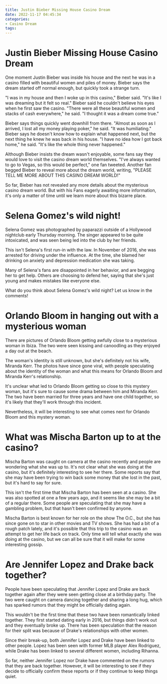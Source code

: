 ```yaml
---
title: Justin Bieber Missing House Casino Dream
date: 2022-11-17 04:45:34
categories:
- Casino Dream
tags:
---
```



#  Justin Bieber Missing House Casino Dream

One moment Justin Bieber was inside his house and the next he was in a casino filled with beautiful women and piles of money. Bieber says the dream started off normal enough, but quickly took a strange turn.

"I was in my house and then I woke up in this casino," Bieber said. "It's like I was dreaming but it felt so real." Bieber said he couldn't believe his eyes when he first saw the casino. "There were all these beautiful women and stacks of cash everywhere," he said. "I thought it was a dream come true."

Bieber says things quickly went downhill from there. "Almost as soon as I arrived, I lost all my money playing poker," he said. "It was humiliating." Bieber says he doesn't know how to explain what happened next, but the next thing he knew he was back in his house. "I have no idea how I got back home," he said. "It's like the whole thing never happened."

Although Bieber insists the dream wasn't enjoyable, some fans say they would love to visit the casino dream world themselves. "I've always wanted to go to Vegas, so this would be perfect," one fan tweeted. Another fan begged Bieber to reveal more about the dream world, writing, "PLEASE TELL ME MORE ABOUT THIS CASINO DREAM WORLD!"

So far, Bieber has not revealed any more details about the mysterious casino dream world. But with his Fans eagerly awaiting more information, it's only a matter of time until we learn more about this bizarre place.

#  Selena Gomez's wild night!

Selena Gomez was photographed by paparazzi outside of a Hollywood nightclub early Thursday morning. The singer appeared to be quite intoxicated, and was seen being led into the club by her friends.

This isn't Selena's first run-in with the law. In November of 2016, she was arrested for driving under the influence. At the time, she blamed her drinking on anxiety and depression medication she was taking.

Many of Selena's fans are disappointed in her behavior, and are begging her to get help. Others are choosing to defend her, saying that she's just young and makes mistakes like everyone else.

What do you think about Selena Gomez's wild night? Let us know in the comments!

#  Orlando Bloom in hanging out with a mysterious woman

There are pictures of Orlando Bloom getting awfully close to a mysterious woman in Ibiza. The two were seen kissing and canoodling as they enjoyed a day out at the beach.

The woman's identity is still unknown, but she's definitely not his wife, Miranda Kerr. The photos have since gone viral, with people speculating about the identity of the woman and what this means for Orlando Bloom and Miranda Kerr's relationship.

It's unclear what led to Orlando Bloom getting so close to this mystery woman, but it's sure to cause some drama between him and Miranda Kerr. The two have been married for three years and have one child together, so it's likely that they'll work through this incident.

Nevertheless, it will be interesting to see what comes next for Orlando Bloom and this mystery woman.

#  What was Mischa Barton up to at the casino?

Mischa Barton was caught on camera at the casino recently and people are wondering what she was up to. It's not clear what she was doing at the casino, but it's definitely interesting to see her there. Some reports say that she may have been trying to win back some money that she lost in the past, but it's hard to say for sure.

This isn't the first time that Mischa Barton has been seen at a casino. She was also spotted at one a few years ago, and it seems like she may be a bit of a regular there. Some people are speculating that she may have a gambling problem, but that hasn't been confirmed by anyone.

Mischa Barton is best known for her role on the show The O.C., but she has since gone on to star in other movies and TV shows. She has had a bit of a rough patch lately, and it's possible that this trip to the casino was an attempt to get her life back on track. Only time will tell what exactly she was doing at the casino, but we can all be sure that it will make for some interesting gossip.

#  Are Jennifer Lopez and Drake back together?

People have been speculating that Jennifer Lopez and Drake are back together again after they were seen getting close at a birthday party. The two were caught on camera dancing together and sharing a long hug, which has sparked rumors that they might be officially dating again.

This wouldn't be the first time that these two have been romantically linked together. They first started dating early in 2016, but things didn't work out and they eventually broke up. There has been speculation that the reason for their split was because of Drake's relationships with other women.

Since their break-up, both Jennifer Lopez and Drake have been linked to other people. Lopez has been seen with former MLB player Alex Rodriguez, while Drake has been linked to several different women, including Rihanna.

So far, neither Jennifer Lopez nor Drake have commented on the rumors that they are back together. However, it will be interesting to see if they decide to officially confirm these reports or if they continue to keep things quiet.
